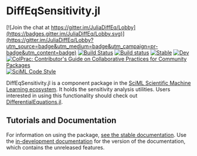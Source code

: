 # DiffEqSensitivity.jl

[![Join the chat at https://gitter.im/JuliaDiffEq/Lobby](https://badges.gitter.im/JuliaDiffEq/Lobby.svg)](https://gitter.im/JuliaDiffEq/Lobby?utm_source=badge&utm_medium=badge&utm_campaign=pr-badge&utm_content=badge)
[![Build Status](https://github.com/SciML/DiffEqSensitivity.jl/workflows/CI/badge.svg)](https://github.com/SciML/DiffEqSensitivity.jl/actions?query=workflow%3ACI)
[![Build status](https://badge.buildkite.com/e0ee4d9d914eb44a43c291d78c53047eeff95e7edb7881b6f7.svg)](https://buildkite.com/julialang/diffeqsensitivity-dot-jl)
[![Stable](https://img.shields.io/badge/docs-stable-blue.svg)](http://sensitivity.sciml.ai/stable/)
[![Dev](https://img.shields.io/badge/docs-dev-blue.svg)](http://sensitivity.sciml.ai/dev/)
[![ColPrac: Contributor's Guide on Collaborative Practices for Community Packages](https://img.shields.io/badge/ColPrac-Contributor's%20Guide-blueviolet)](https://github.com/SciML/ColPrac)
[![SciML Code Style](https://img.shields.io/static/v1?label=code%20style&message=SciML&color=9558b2&labelColor=389826)](https://github.com/SciML/SciMLStyle)

DiffEqSensitivity.jl is a component package in the [SciML Scientific Machine Learning ecosystem](https://sciml.ai/). 
It holds the sensitivity analysis utilities. Users interested in using this
functionality should check out [DifferentialEquations.jl](https://github.com/JuliaDiffEq/DifferentialEquations.jl).


## Tutorials and Documentation

For information on using the package,
[see the stable documentation](https://sensitivity.sciml.ai/stable/). Use the
[in-development documentation](https://sensitivity.sciml.ai/dev/) for the version of
the documentation, which contains the unreleased features.
